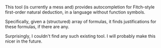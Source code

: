 This tool (is currently a mess and) provides autocompletion for Fitch-style first-order natural deduction, in a language without function symbols. 

Specifically, given a (structured) array of formulas, it finds justifications for these formulas, if there are any.

Surprisingly, I couldn't find any such existing tool. I will probably make this nicer in the future.
